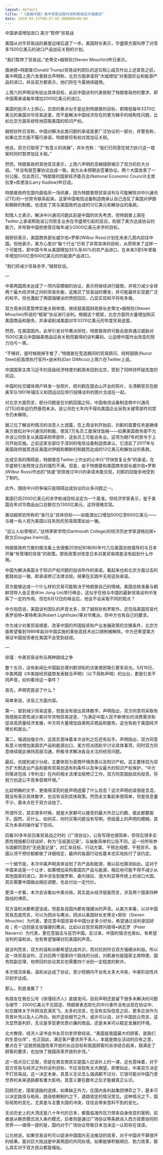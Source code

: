 ```yaml
---
layout: default
title: "《金融时报》美中贸易战暂时讲和惹恼双方强硬派"
date: 2018-05-21T08:27:02.000000+08:00
---
```


中国承诺增加进口 美方“暂停”贸易战


美国从对华贸易战的悬崖边缘后退了一步。美国财长表示，华盛顿方面叫停了对至多1500亿美元的进口产品加征关税的计划。

“我们暂停了贸易战，”史蒂文•姆努钦(Steven Mnuchin)昨日表示。

唐纳德•特朗普(Donald Trump)贸易谈判团队的这位核心成员作出上述宣告之前，美中两国上周六发表联合声明称，北京方面承诺将“大幅增加”对美国农业和能源产品的进口，并且双方都表示，他们将在今夏继续磋商。

上周六的声明没有给出具体目标，此前中国谈判代表抵制了特朗普政府的要求，即中国需承诺每年增加2000亿美元的进口。

美国的批评人士担心，白宫的重点似乎是达到特朗普的目标，即降低每年3370亿美元的美国对华贸易逆差，而不是解决中国经济存在的更为棘手的结构性问题，比如北京方面系统性地窃取美国的知识产权。

姆努钦昨日坚称，中国对解决此类问题的承诺是更广泛协议的一部分，并警告称，如果北京方面不履行承诺，特朗普将有权对其加征关税。

他说，双方已取得了“有意义的进展”，并补充称：“我们已同意在努力执行这一框架的同时暂停加征关税。”

然而，特朗普政府其他官员表示，上周六声明的含糊措辞揭示了双方的巨大分歧。“并没有就签署协议达成一致。我方从未预期会签署协议。两个大国发表了一份公报，仅此而已，”特朗普的国家经济委员会(National Economic Council)主席拉里•库德洛(Larry Kudlow)昨日说。

特朗普政府在国内面临另一场风暴，因为特朗普把贸易谈判与可能解除对中兴通讯(ZTE)的一份禁令联系起来。这家中国电信设备制造商承认自己违反了美国对伊朗和朝鲜的制裁，也违反了其与美国政府达成的12亿美元和解协议的条款。

知情人士表示，解决中兴通讯问题此前是中国的优先考虑，但特朗普上周在Twitter上承诺帮助该公司恢复业务在华盛顿引起的反应，削弱了美方达成协议的能力，并导致中国拒绝答应每年减少2000亿美元赤字的目标。

姆努钦表示，美国商务部长威尔伯•罗斯(Wilbur Ross)计划在未来几周内前往中国。但他表示，美方心里对“每个行业”已有了非常具体的目标，从而带来了这样一个可能性，即中国今年从美国增加35%至40%的农产品进口，在未来3至5年里每年增加500亿至600亿美元的的能源产品进口。

“我们将减少贸易­赤字，”姆努钦说。

—

中美两国周末达成了一项内容模糊的协议，表示将继续进行磋商，并努力减少全球两个最大经济体之间的贸易失衡，这推迟了贸易战的爆发，并可能最终实现更广泛的和平。但也激起了两国强硬派的愤怒回应，凸显实现和平将有多难。

双方周末同意暂停实施关税举措，继续就美国财政部长史蒂文•姆努钦(Steven Mnuchin)所说的“框架”协议进行谈判。根据这个框架，北京方面将大量增加购买美国商品和服务，并承诺削减美国对华3370亿美元的年度贸易逆差。

然而，在美国国内，此举引发对华鹰派担忧，特朗普政府可能会放弃通过威胁对1500亿美元中国输美商品征收关税而赢得的谈判筹码，让迫使中国作出改变的努力功亏一篑。

“不够好。是时候脱掉手套了，”特朗普在竞选期间的贸易顾问、纽柯钢铁(Nucor Steel)前首席执行官丹•迪米科(Dan DiMicco)上周六在Twitter上说。

中国国家主席习近平的高级经济特使刘鹤周末回到北京，受到了同样持怀疑态度的欢迎。

中国的社交媒体用户转发一张照片，把刘鹤在国会山开会的照片，与清朝官员在欧美军队1901年镇压义和团运动后举行投降谈判的图片合成在一起。

对北京方面而言，部分问题是在刘鹤回国之际，中国电信设备制造商中兴通讯(ZTE)的命运仍然悬而未决，该公司在七年内不得向美国企业采购关键零部件的禁令仍未解除。

据三位了解谈判情况的消息人士透露，在上周谈判开始前，刘鹤的首要任务是确保美方放松对中兴通讯的制裁，使其7万名员工能保住饭碗——如果美国商务部不允许该公司恢复从美国采购零部件，这些员工可能会失业。这项为期7年的禁令于上月开始实施。之前这家总部位于深圳的电信设备制造商承认，它违反了2017年与美国政府就其违反美国对伊朗和朝鲜的制裁而达成的12亿美元和解协议的条款。

达成交易的障碍是，特朗普在Twitter上作出的让中兴“尽快恢复业务”的承诺，在华盛顿引发两党议员的强烈不满。但是，由于特朗普和美国商务部长威尔伯•罗斯(Wilbur Ross)作出的“快速”安排放过中兴的承诺未能兑现，刘鹤的回旋余地受到了制约。

此外，围绕中兴的争端只是阻碍达成协议的众多问题之一。

美国已将2000亿美元的赤字削减目标设定为一个基准。但经济学家表示，鉴于美国去年对华商品出口总额仅为1300亿美元，这将很难实现。

推动姆努钦所称的“各行业”具体目标——如能源出口增加500亿至600亿美元——与被一些人视为美国以往失败的贸易政策如出一辙。

“这让人似曾相识，”达特茅斯学院(Dartmouth College)的经济历史学家道格拉斯•欧文(Douglas Irwin)说。

特朗普政府力推的做法看上去很像20世纪80和90年代几位美国总统倡导的与日本开展“有管理的贸易”的政策。那些政策对改变日本对美贸易顺差没有起到什么作用。

中国为解决美国关于知识产权问题的投诉所作的承诺，看起来也和北京方面过去的套路如出一辙，即承诺修订法律法规，结果在实践中无视这些承诺。

双方能够达成一个什么样的交易可能取决于特朗普自己的情绪。美国总统准备与朝鲜领导人金正恩(Kim Jong Un)举行峰会，这似乎在他与中国的最新贸易谈判中发挥了一定的作用。但在6月12日的峰会后，他会不会采取不同的观点？

中方抱怨说，美国谈判团队的声音太多，除了姆努钦和罗斯外，还包括美国贸易代表罗伯特•莱特希泽(Robert Lighthizer)等对华鹰派。但中方也有自己的要求。

作为减少对美贸易顺差、改革中国的外国投资和产业发展政策的交换条件，北京方面希望看到1989年起对中国实施的某些高技术出口限制被解除。中方还希望美方保证中国投资者在美国不会受到歧视。

—

徐瑾：中美贸易谈判与两种路线之争

整个五月，没有新闻比中国副总理刘鹤领衔的访美使团吸引更多目光。5月19日，中美两国《中美就经贸磋商发表联合声明》（以下简称声明）的出台，更是引发不同声音，如何看待这一事件？

首先，声明究竟说了什么？

简单来说，涉及三方面内容。

第一，提到减少贸易逆差，但是没有提出具体数字。声明指出，双方同意将采取有效措施实质性减少美对华货物贸易逆差，“为满足中国人民不断增长的消费需求和促进高质量经济发展，中方将大量增加自美购买商品和服务。这也有助于美国经济增长和就业。”

第二，强调加强合作，这其实意味着本次谈判之后还有后手。声明指出，双方同意有意义地增加美国农产品和能源出口，美方将派团赴华讨论具体事项，同时双方同意继续就此保持高层沟通，积极寻求解决各自关注的经贸问题。

最后，也提到减少分歧，主要体现为营商环境改善以及知识产权。这主要体现为双方扩大制造业产品和服务贸易创造有利条件以及争议最大的知识产权保护，“中方将推进包括《专利法》在内的相关法律法规修订工作。双方同意鼓励双向投资，将努力创造公平竞争营商环境。”

比起明确的文字，更值得深究的是声明透露了什么信息？这次声明初读很是含混，既没有表示具体数字，也没有谈到具体政策。然而全文看起来很简单，但是信息量不少，基本点在于双方谈拢了。

所谓外交，其实很多时候，就是大家都可以接受的最大外交公约数，彼此都要面子。固然，买什么、如何买、何时买等问题没有写明，但纸面上的声明的模糊，其实为未来的操作留下空间。

回看30多年前日美贸易战之时的《广场协议》，公告写得也很简单，但背后很多实质性措施都已经谈好，称为“无纸面记录”。与抽象简单的公告不同，这一份所有参与国都同意的“无纸面记录”，对汇率目标、行动方案、干预总规模、干预货币、各国认领干预份额都做了详细规定，最终的各国行动也基本忠实地执行了该约定。

一个细节是，本次中美声明具体谈到了农产品和能源，我以前也猜测如此。这对于中国来说是一个让步，如果增加采购美国农产品与能源，相应地可能不得不减少从其他国家的进口，其中涉及到俄罗斯、委内瑞拉、澳大利亚等传统上的进口大国，其实需要中国做出相应调整，也会付出一定代价。

更深一步看，本次会谈看似中美对局，其实是从经济层面而言，涉及两个国家四种路线的博弈。

双方温和派都希望谈成，但是各自国内都有强硬派的声音。从美方来看，以对中国贸易态度而言，可以为鸽派与鹰派，鸽派以美国财长史蒂文•努钦（Steven Mnuchin）为代表，更在意中国贸易中中国分走多少好处，希望通过谈判拿回好处；另一边则是主张强硬的鹰派，比如以白宫贸易顾问彼得•纳瓦罗（Peter Navarro）为代表，更在意狙击与惩罚中国。反过来，中国的情况也类似，有希望谈判的温和派，也有希望强硬对抗美国的声音。

就谈判而言，双方的温和派都希望达成共识，而对抗则符合双方强硬派利益。所以这一场贸易谈判，正对应两个国家四个路线的分歧，刘鹤身份是国家主席特使、国务院副总理，他带回的协议其实也需要四个派别一定程度的默许。

本次情况来看，温和派达成了协议，至少短期内不会有太多大冲突，中美阶段性共识初步达成。

那么，到底谁赢了？

有朋友在我在公号《徐瑾经济人》直接发问。目前声明还是留下很多未解决的问题与细节：2000亿美元不见踪迹、特朗普表态软化的中兴事件没有出现在协议中、社交媒体关于外网消息满天飞。太多的流言，在没有实际信息之前，更多应该作为背景补充以及人心所向。抛开这些细节之外，或许可以说，对于中国民众而言，这次显然是利好，无论是享受更优质价廉的商品，还是未来可以稳定发展的环境。

北大教授、经济人读书会书友苏剑老师曾经说，“美国是我国最大的顾客，是我们的生意伙伴”，也正因此，满足客户要求并不丢人，本就是商业活动的应有之意，要点在于“这就把我国改革开放的长远目标和我国顾客的诉求结合起来，既满足了顾客的要求，也加快了我国改革开放的步伐。”

这一观点见仁见智，但是在商言商其实是国人应该补上的一课，这也意味着，对于双方贸易与经济之外的谈判目标，不应该抱有太大期望。即使如此，中美双方决定不打贸易战，这一决定本身，其意义无论怎么强调都不过分，它很可能对中国乃至世界的未来道路都有重大影响，其意义要在数年之后才能被真正认识。

回顾历史，国家道路的选择，如果缺乏外力，在国内各利益集团博弈之下，基本可以决定路径与格局，路径依赖制约之下，道路锁定的情况常见。这种情况之下，国际局势的变化，尤其是与主要大国的冲突，往往会带来意料不到的变化。

无论历史上的大清还是八十年代的日本，都面临海外压力带来自身改变的案例，前者是从朝贡模式进入条约模式，后者则是通过广场协议等条款进入西方政策协同的世界——值得一提的是，国内对于广场协议导致日本泡沫这一认知存在误读。

公允地说，如果贸易谈判可以促进中国国内无法推动的改革，对于中国并不算很坏的结果。面对巨大挑战是中美两国的共同处境，如果能够积极顺应、勠力改革，那么其实对于双方民众都是福祉。

